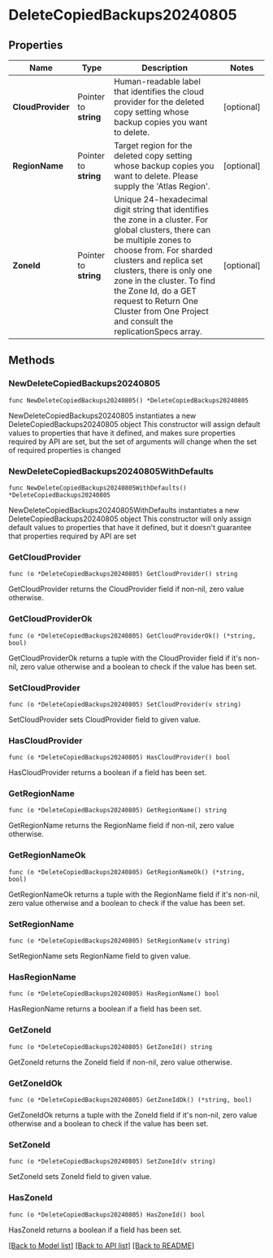 # DeleteCopiedBackups20240805

## Properties

Name | Type | Description | Notes
------------ | ------------- | ------------- | -------------
**CloudProvider** | Pointer to **string** | Human-readable label that identifies the cloud provider for the deleted copy setting whose backup copies you want to delete. | [optional] 
**RegionName** | Pointer to **string** | Target region for the deleted copy setting whose backup copies you want to delete. Please supply the &#39;Atlas Region&#39;. | [optional] 
**ZoneId** | Pointer to **string** | Unique 24-hexadecimal digit string that identifies the zone in a cluster. For global clusters, there can be multiple zones to choose from. For sharded clusters and replica set clusters, there is only one zone in the cluster. To find the Zone Id, do a GET request to Return One Cluster from One Project and consult the replicationSpecs array. | [optional] 

## Methods

### NewDeleteCopiedBackups20240805

`func NewDeleteCopiedBackups20240805() *DeleteCopiedBackups20240805`

NewDeleteCopiedBackups20240805 instantiates a new DeleteCopiedBackups20240805 object
This constructor will assign default values to properties that have it defined,
and makes sure properties required by API are set, but the set of arguments
will change when the set of required properties is changed

### NewDeleteCopiedBackups20240805WithDefaults

`func NewDeleteCopiedBackups20240805WithDefaults() *DeleteCopiedBackups20240805`

NewDeleteCopiedBackups20240805WithDefaults instantiates a new DeleteCopiedBackups20240805 object
This constructor will only assign default values to properties that have it defined,
but it doesn't guarantee that properties required by API are set

### GetCloudProvider

`func (o *DeleteCopiedBackups20240805) GetCloudProvider() string`

GetCloudProvider returns the CloudProvider field if non-nil, zero value otherwise.

### GetCloudProviderOk

`func (o *DeleteCopiedBackups20240805) GetCloudProviderOk() (*string, bool)`

GetCloudProviderOk returns a tuple with the CloudProvider field if it's non-nil, zero value otherwise
and a boolean to check if the value has been set.

### SetCloudProvider

`func (o *DeleteCopiedBackups20240805) SetCloudProvider(v string)`

SetCloudProvider sets CloudProvider field to given value.

### HasCloudProvider

`func (o *DeleteCopiedBackups20240805) HasCloudProvider() bool`

HasCloudProvider returns a boolean if a field has been set.
### GetRegionName

`func (o *DeleteCopiedBackups20240805) GetRegionName() string`

GetRegionName returns the RegionName field if non-nil, zero value otherwise.

### GetRegionNameOk

`func (o *DeleteCopiedBackups20240805) GetRegionNameOk() (*string, bool)`

GetRegionNameOk returns a tuple with the RegionName field if it's non-nil, zero value otherwise
and a boolean to check if the value has been set.

### SetRegionName

`func (o *DeleteCopiedBackups20240805) SetRegionName(v string)`

SetRegionName sets RegionName field to given value.

### HasRegionName

`func (o *DeleteCopiedBackups20240805) HasRegionName() bool`

HasRegionName returns a boolean if a field has been set.
### GetZoneId

`func (o *DeleteCopiedBackups20240805) GetZoneId() string`

GetZoneId returns the ZoneId field if non-nil, zero value otherwise.

### GetZoneIdOk

`func (o *DeleteCopiedBackups20240805) GetZoneIdOk() (*string, bool)`

GetZoneIdOk returns a tuple with the ZoneId field if it's non-nil, zero value otherwise
and a boolean to check if the value has been set.

### SetZoneId

`func (o *DeleteCopiedBackups20240805) SetZoneId(v string)`

SetZoneId sets ZoneId field to given value.

### HasZoneId

`func (o *DeleteCopiedBackups20240805) HasZoneId() bool`

HasZoneId returns a boolean if a field has been set.

[[Back to Model list]](../README.md#documentation-for-models) [[Back to API list]](../README.md#documentation-for-api-endpoints) [[Back to README]](../README.md)


